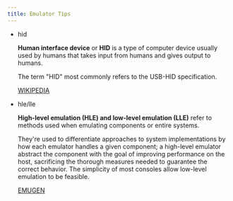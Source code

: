 ```yaml
---
title: Emulator Tips
---
```


* hid
    
    **Human interface device** or **HID** is a type of computer device usually used by humans that takes input from humans and gives output to humans.

    The term "HID" most commonly refers to the USB-HID specification.

    [WIKIPEDIA](https://en.wikipedia.org/wiki/Human_interface_device)

* hle/lle
    
    **High-level emulation (HLE) and low-level emulation (LLE)** refer to methods
    used when emulating components or entire systems.

    They're used to differentiate approaches to system implementations by how
    each emulator handles a given component; a high-level emulator abstract the
    component with the goal of improving performance on the host, sacrificing
    the thorough measures needed to guarantee the correct behavior. The
    simplicity of most consoles allow low-level emulation to be feasible.

    [EMUGEN](https://emulation.gametechwiki.com/index.php/High/Low_level_emulation)
